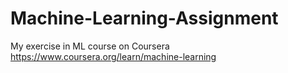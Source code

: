 # Machine-Learning-Assignment
My exercise in ML course on Coursera
  https://www.coursera.org/learn/machine-learning
